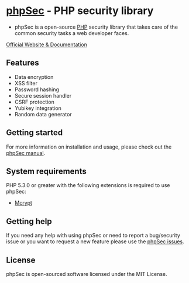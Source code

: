 [phpSec](https://phpseclib.com/) - PHP security library
=======================================================
* phpSec is a open-source [PHP](http://php.net) security library that takes care
  of the common security tasks a web developer faces.
  
[Official Website & Documentation](https://phpseclib.com/)

Features
--------
* Data encryption
* XSS filter
* Password hashing
* Secure session handler
* CSRF protection
* Yubikey integration
* Random data generator

Getting started
---------------
For more information on installation and usage, please check out the
[phpSec manual](https://phpseclib.com/manual).

System requirements
-------------------
PHP 5.3.0 or greater with the following extensions is required to use phpSec:

* [Mcrypt](http://no.php.net/manual/en/mcrypt.installation.php)

Getting help
------------
If you need any help with using phpSec or need to report a bug/security issue or you
want to request a new feature please use the [phpSec issues](https://github.com/phpsec/phpSec/issues).

License
-------
phpSec is open-sourced software licensed under the MIT License.